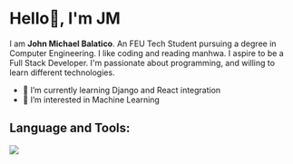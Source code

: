 

<h1>Hello👋, I'm JM</h1>
I am <strong>John Michael Balatico</strong>. An FEU Tech Student pursuing a degree in Computer Engineering. I like coding and reading manhwa.
I aspire to be a Full Stack Developer. I'm passionate about programming, and willing to learn different technologies.


- 🌱 I’m currently learning Django and React integration
- 👀 I’m interested in Machine Learning
<!---
- 💞️ I’m looking to collaborate on ...
- 📫 How to reach me ...
- 😄 Pronouns: ...
- ⚡ Fun fact: ...
--->
<!---
Emmm-07/Emmm-07 is a ✨ special ✨ repository because its `README.md` (this file) appears on your GitHub profile.
You can click the Preview link to take a look at your changes.
--->
<h2>Language and Tools:</h2>
<p>
  <a href="https://www.python.org/"><img src="https://cdn.jsdelivr.net/gh/devicons/devicon@latest/icons/python/python-original.svg" /></a>
 
</p>
